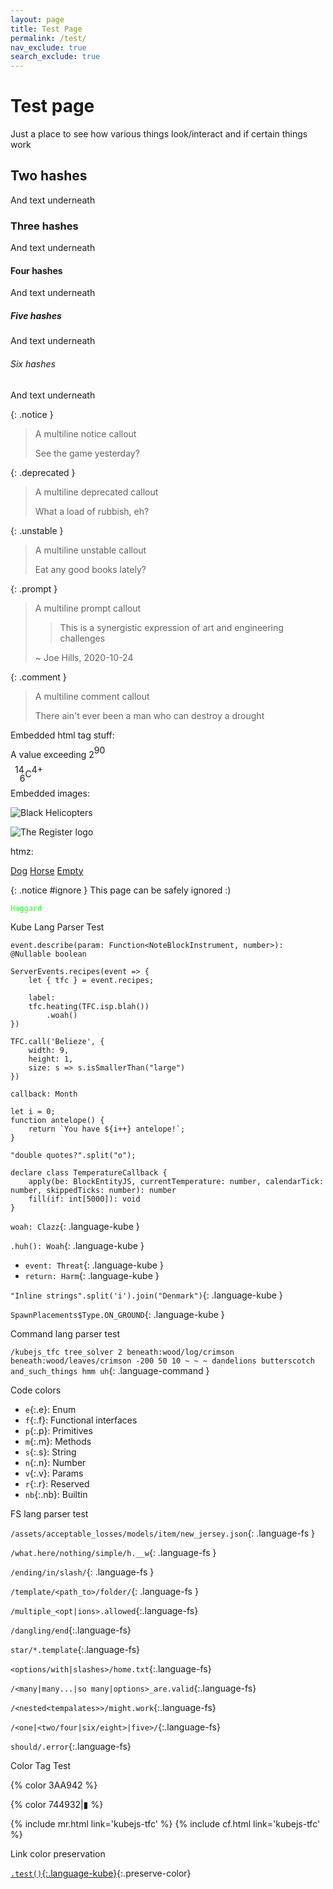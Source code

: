 ```yaml
---
layout: page
title: Test Page
permalink: /test/
nav_exclude: true
search_exclude: true
---
```


# Test page

Just a place to see how various things look/interact and if certain things work

## Two hashes

And text underneath

### Three hashes

And text underneath

#### Four hashes

And text underneath

##### Five hashes

And text underneath

###### Six hashes

And text underneath

{: .notice }
> A multiline notice callout
>
> See the game yesterday?

{: .deprecated }
> A multiline deprecated callout
>
> What a load of rubbish, eh?

{: .unstable }
> A multiline unstable callout
>
> Eat any good books lately?

{: .prompt }
> A multiline prompt callout
>
> > This is a synergistic expression of art and engineering challenges
>
> ~ Joe Hills, 2020-10-24

{: .comment }
> A multiline comment callout
>
> There ain't ever been a man who can destroy a drought

Embedded html tag stuff:

A value exceeding 2<span style="vertical-align: baseline; position: relative; top: -0.5em;">90</span>

<span style="vertical-align: baseline; position: relative; top: -0.5em; right: -0.5em;">14</span><span style="vertical-align: baseline; position: relative; bottom: -0.5em;">6</span>C<span style="vertical-align: baseline; position: relative; top: -0.5em;">4+</span>

Embedded images:

![Black Helicopters](https://www.theregister.com/design_picker/fa16d26efb42e6ba1052f1d387470f643c5aa18d/graphics/icons/comment/black_helicopters_48.png)

![The Register logo](https://www.theregister.com/design_picker/fa16d26efb42e6ba1052f1d387470f643c5aa18d/graphics/std/reg_logo_no_strapline.svg)

htmz:

<div role="tablist">
    <a class="tab" href="/hidden/dog.html#tab" target=htmz>Dog</a>
    <a class="tab" href="/hidden/horse.html#tab" target=htmz>Horse</a>
    <a class="tab" href="/hidden/empty.html#tab" target=htmz>Empty</a>
</div>

<div id="tab" role="tabpanel"></div>

<iframe hidden name=htmz onload="setTimeout(()=>document.querySelector(contentWindow.location.hash||null)?.replaceWith(...contentDocument.body.childNodes))"></iframe>

{: .notice #ignore }
This page can be safely ignored :)

<code style="color:25FF25;">Haggard</code>

Kube Lang Parser Test

```kube
event.describe(param: Function<NoteBlockInstrument, number>): @Nullable boolean

ServerEvents.recipes(event => {
    let { tfc } = event.recipes;

    label:
    tfc.heating(TFC.isp.blah())
        .woah()
})

TFC.call('Belieze', {
    width: 9,
    height: 1,
    size: s => s.isSmallerThan("large")
})

callback: Month

let i = 0;
function antelope() {
    return `You have ${i++} antelope!`;
}

"double quotes?".split("o");

declare class TemperatureCallback {
    apply(be: BlockEntityJS, currentTemperature: number, calendarTick: number, skippedTicks: number): number
    fill(if: int[5000]): void
}
```

`woah: Clazz`{: .language-kube }

`.huh(): Woah`{: .language-kube }

- `event: Threat`{: .language-kube }
- `return: Harm`{: .language-kube }

`"Inline strings".split('i').join("Denmark")`{: .language-kube }

`SpawnPlacements$Type.ON_GROUND`{: .language-kube }

Command lang parser test

`/kubejs_tfc tree_solver 2 beneath:wood/log/crimson beneath:wood/leaves/crimson ‌-200 50 10‌ ‌~ ~ ~‌ dandelions butterscotch and_such_things hmm uh`{: .language-command }

Code colors

- `e`{:.e}: Enum
- `f`{:.f}: Functional interfaces
- `p`{:.p}: Primitives
- `m`{:.m}: Methods
- `s`{:.s}: String
- `n`{:.n}: Number
- `v`{:.v}: Params
- `r`{:.r}: Reserved
- `nb`{:.nb}: Builtin

FS lang parser test

`/assets/acceptable_losses/models/item/new_jersey.json`{: .language-fs }

`/what.here/nothing/simple/h.__w`{: .language-fs }

`/ending/in/slash/`{: .language-fs }

`/template/<path_to>/folder/`{: .language-fs }

`/multiple_<opt|ions>.allowed`{:.language-fs}

`/dangling/end`{:.language-fs}

`star/*.template`{:.language-fs}

`<options/with|slashes>/home.txt`{:.language-fs}

`/<many|many...|so many|options>_are.valid`{:.language-fs}

`/<nested<tempalates>>/might.work`{:.language-fs}

`/<one|<two/four|six/eight>|five>/`{:.language-fs}

`should/.error`{:.language-fs}

Color Tag Test

{% color 3AA942 %}

{% color 744932|▮ %}

{% include mr.html link='kubejs-tfc' %} {% include cf.html link='kubejs-tfc' %}

Link color preservation

[`.test()`{:.language-kube}](#three-hashes){:.preserve-color}
